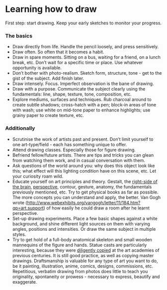 
# Learning how to draw

First step: start drawing. Keep your early sketches to monitor your progress.

### The basics

* Draw directly from life. Handle the pencil loosely, and press sensitively.
* Draw often. So often that it becomes a habit.
* Draw in spare moments. Sitting on a bus, waiting for a friend, on a lunch break, etc. Don’t wait for a specific time or place. Use whatever opportunity is available.
* Don’t bother with photo-realism. Sketch form, structure, tone - get to the gist of the subject. Add finish later.
* Draw intensely. Focus. Imperfect observation is the bane of drawing.
* Draw with a purpose. Communicate the subject clearly using the fundamentals: line, shape, texture, tone, composition, etc.
* Explore mediums, surfaces and techniques. Rub charcoal around to create subtle shadows; cross-hatch with a pen; block-in areas of tone with wash; use white on mid-tone paper to enhance highlights; use grainy paper to create texture, etc.

### Additionally

* Scrutinise the work of artists past and present. Don’t limit yourself to one art-type/field - each has something unique to offer.
* Attend drawing classes. Especially those for figure drawing.
* Befriend fellow/future artists. There are tips and tricks you can glean from watching them work, and in casual conversation with them.
* Ask questions of the world around you: why does this object look like this; what effect will this lighting condition have on this scene, etc. Let your curiosity roam wild.
* Educate yourself on art principles and theory. Gestalt, the [right-side of the brain](http://drawright.com/), [perspective](https://issuu.com/beshlaa/docs/perspective_drawing_handbook), contour, gesture, anatomy, the fundamentals previously mentioned, etc. Try to get physical books as far as possible. The more concepts you can understand and apply, the better. Van Gogh wrote (http://www.webexhibits.org/vangogh/letter/11/184.htm?qp=art.support) of how easily he could draw a room after he learnt perspective.
* Set-up drawing experiments. Place a few basic shapes against a white background, and shine different light sources on them with varying angles, positions and intensities. Or draw the same subject in multiple styles.
* Try to get hold of a full-body anatomical skeleton and small wooden mannequins of the figure and hands. Statue casts are particularly interesting, because they were [diligently copied](https://vk.com/doc174101046_174324478?hash=63520daf6ba1f0959b&dl=76664a0100b40bd8e5) at the art academies of previous centuries. It is still good practice, as well as copying master drawings.
Draftsmanship is valuable for any type of art you want to do, be it painting, illustration, anime, comics, designs, commissions, etc. Repetitious, verbatim drawing from photos does little to teach you originality, spontaneity or prowess - necessary to express, beautify and exaggerate.
